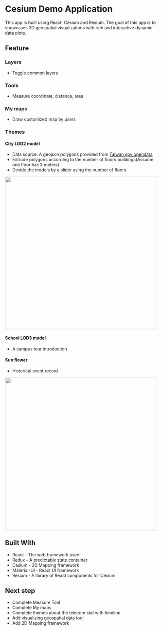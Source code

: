 # Cesium Demo Application

This app is built using React, Cesium and Resium. The goal of this app is to showcases 3D geospatial visualizations with rich and interactive dynamic data plots.

## Feature

### Layers
* Toggle common layers

### Tools
* Measure coordinate, distance, area

### My maps
* Draw customized map by users

### Themes

#### City LOD2 model
* Data source: A geojson polygons provided from [Taiwan gov opendata](https://data.gov.tw/dataset/84581)
* Extrude polygons according to the number of floors buildings(Assume one floor has 3 meters)
* Devide the models by a slider using the number of floors

<img src="https://user-images.githubusercontent.com/24452337/129505166-4946e664-6e0b-432c-9e81-62c00298b6b2.png" width="500">

#### School LOD3 model
* A campus tour introduction

#### Sun flower
* Historical event record

<img src="https://user-images.githubusercontent.com/24452337/129505214-a1acd3a0-6b4d-4e2e-b33c-7ba043bb0096.png" width="500">


## Built With
* React - The web framework used
* Redux - A predictable state container
* Cesium - 3D Mapping framework
* Material-UI - React UI framework
* Resium - A library of React components for Cesium

## Next step
* Complete Measure Tool
* Complete My maps
* Complete themes about the telecom stat with timeline
* Add visualizing geospatial data tool
* Add 2D Mapping framework
